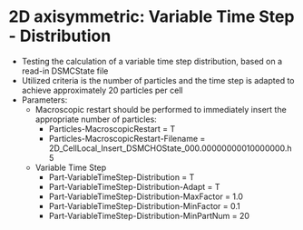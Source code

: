 # 2D axisymmetric: Variable Time Step - Distribution
* Testing the calculation of a variable time step distribution, based on a read-in DSMCState file
* Utilized criteria is the number of particles and the time step is adapted to achieve approximately 20 particles per cell
* Parameters:
  * Macroscopic restart should be performed to immediately insert the appropriate number of particles:
    * Particles-MacroscopicRestart = T
    * Particles-MacroscopicRestart-Filename = 2D_CellLocal_Insert_DSMCHOState_000.00000000010000000.h5
  * Variable Time Step
    * Part-VariableTimeStep-Distribution = T
    * Part-VariableTimeStep-Distribution-Adapt = T
    * Part-VariableTimeStep-Distribution-MaxFactor = 1.0
    * Part-VariableTimeStep-Distribution-MinFactor = 0.1
    * Part-VariableTimeStep-Distribution-MinPartNum = 20
